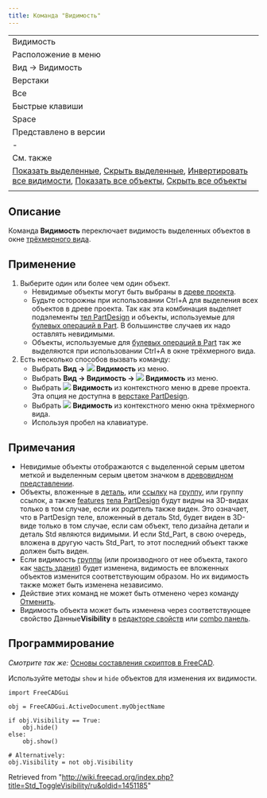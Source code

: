 ```yaml
---
title: Команда "Видимость"
---
```

|  |
| --- |
| Видимость |
| Расположение в меню |
| Вид → Видимость |
| Верстаки |
| Все |
| Быстрые клавиши |
| Space |
| Представлено в версии |
| - |
| См. также |
| [Показать выделенные](/Std_ShowSelection/ru "Std ShowSelection/ru"), [Скрыть выделенные](/Std_HideSelection/ru "Std HideSelection/ru"), [Инвертировать все видимости](/Std_ToggleObjects/ru "Std ToggleObjects/ru"), [Показать все объекты](/Std_ShowObjects/ru "Std ShowObjects/ru"), [Скрыть все объекты](/Std_HideObjects/ru "Std HideObjects/ru") |
|  |

## Описание

Команда **Видимость** переключает видимость выделенных объектов в окне [трёхмерного вида](/3D_view/ru "3D view/ru").

## Применение

1. Выберите один или более чем один объект.
   * Невидимые объекты могут быть выбраны в [древе проекта](/Tree_view/ru "Tree view/ru").
   * Будьте осторожны при использовании Ctrl+A для выделения всех объектов в древе проекта. Так как эта комбинация выделяет подэлементы [тел PartDesign](/PartDesign_Body/ru "PartDesign Body/ru") и объекты, используемые для [булевых операций в Part](/Part_Boolean/ru "Part Boolean/ru"). В большинстве случаев их надо оставлять невидимыми.
   * Объекты, используемые для [булевых операций в Part](/Part_Boolean/ru "Part Boolean/ru") так же выделяются при использовании Ctrl+A в окне трёхмерного вида.
2. Есть несколько способов вызвать команду:
   * Выбрать **Вид → ![](/images/Std_ToggleVisibility.svg) Видимость** из меню.
   * Выбрать **Вид → Видимость → ![](/images/Std_ToggleVisibility.svg) Видимость** из меню.
   * Выбрать **![](/images/Std_ToggleVisibility.svg) Видимость** из контекстного меню в древе проекта. Эта опция не доступна в [верстаке PartDesign](/PartDesign_Workbench/ru "PartDesign Workbench/ru").
   * Выбрать **![](/images/Std_ToggleVisibility.svg) Видимость** из контекстного меню окна трёхмерного вида.
   * Используя пробел на клавиатуре.

## Примечания

* Невидимые объекты отображаются с выделенной серым цветом меткой и выделенным серым цветом значком в [древовидном представлении](/Tree_view/ru "Tree view/ru").
* Объекты, вложенные в [деталь](/Std_Part/ru "Std Part/ru"), или [ссылку](/Std_LinkMake/ru "Std LinkMake/ru") на [группу](/Std_Group/ru "Std Group/ru"), или группу ссылок, а также [features](/PartDesign_Feature/ru "PartDesign Feature/ru") [тела PartDesign](/PartDesign_Body/ru "PartDesign Body/ru") будут видны на 3D-видах только в том случае, если их родитель также виден. Это означает, что в PartDesign теле, вложенный в деталь Std, будет виден в 3D-виде только в том случае, если сам объект, тело дизайна детали и деталь Std являются видимыми. И если Std\_Part, в свою очередь, вложена в другую часть Std\_Part, то этот последний объект также должен быть виден.
* Если видимость [группы](/Std_Group/ru "Std Group/ru") (или производного от нее объекта, такого как [часть здания](/Arch_BuildingPart/ru "Arch BuildingPart/ru")) будет изменена, видимость ее вложенных объектов изменится соответствующим образом. Но их видимость также может быть изменена независимо.
* Действие этих команд не может быть отменено через команду [Отменить](/Std_Undo/ru "Std Undo/ru").
* Видимость объекта может быть изменена через соответствующее свойство Данные**Visibility** в [редакторе свойств](/Property_editor/ru "Property editor/ru") или [combo панель](/Combo_view/ru "Combo view/ru").

## Программирование

*Смотрите так же:* [Основы составления скриптов в FreeCAD](/FreeCAD_Scripting_Basics/ru "FreeCAD Scripting Basics/ru").

Используйте методы `show` и `hide` объектов для изменения их видимости.

```
import FreeCADGui

obj = FreeCADGui.ActiveDocument.myObjectName

if obj.Visibility == True:
    obj.hide()
else:
    obj.show()

# Alternatively:
obj.Visibility = not obj.Visibility

```

Retrieved from "<http://wiki.freecad.org/index.php?title=Std_ToggleVisibility/ru&oldid=1451185>"
